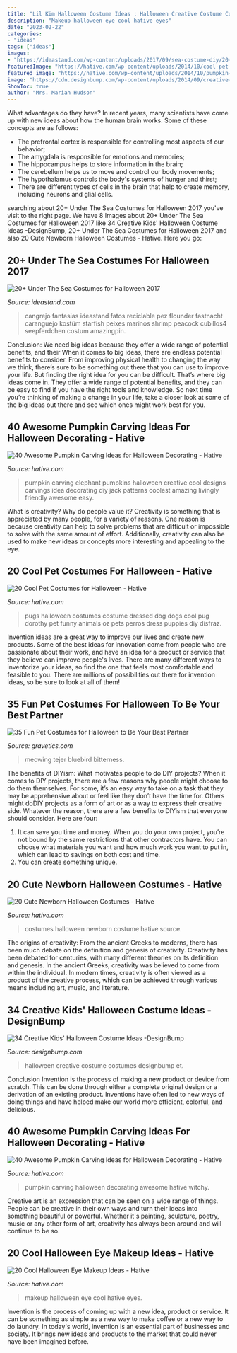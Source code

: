 ```yaml
---
title: "Lil Kim Halloween Costume Ideas : Halloween Creative Costume Costumes Designbump Et"
description: "Makeup halloween eye cool hative eyes"
date: "2023-02-22"
categories:
- "ideas"
tags: ["ideas"]
images:
- "https://ideastand.com/wp-content/uploads/2017/09/sea-costume-diy/20-under-the-sea-costumes-costume-diy.jpg"
featuredImage: "https://hative.com/wp-content/uploads/2014/10/cool-pet-costumes/8-cool-pet-costumes.jpg"
featured_image: "https://hative.com/wp-content/uploads/2014/10/pumpkin-carving-ideas/25-elephant-pumpkin.jpg"
image: "https://cdn.designbump.com/wp-content/uploads/2014/09/creative-halloween-costumes-009.jpg"
ShowToc: true
author: "Mrs. Mariah Hudson"
---
```



What advantages do they have?
In recent years, many scientists have come up with new ideas about how the human brain works. Some of these concepts are as follows: 
- The prefrontal cortex is responsible for controlling most aspects of our behavior; 
- The amygdala is responsible for emotions and memories; 
- The hippocampus helps to store information in the brain; 
- The cerebellum helps us to move and control our body movements; 
- The hypothalamus controls the body's systems of hunger and thirst; 
- There are different types of cells in the brain that help to create memory, including neurons and glial cells.

	

		
searching about 20+ Under The Sea Costumes for Halloween 2017 you've visit to the right page. We have 8 Images about 20+ Under The Sea Costumes for Halloween 2017 like 34 Creative Kids&#039; Halloween Costume Ideas -DesignBump, 20+ Under The Sea Costumes for Halloween 2017 and also 20 Cute Newborn Halloween Costumes - Hative. Here you go:
		
    
## 20+ Under The Sea Costumes For Halloween 2017

<img loading=lazy src="https://ideastand.com/wp-content/uploads/2017/09/sea-costume-diy/20-under-the-sea-costumes-costume-diy.jpg" onerror="this.onerror=null;this.src='https://tse3.mm.bing.net/th?id=OIP.HjtZHAVHNzSW72UB1LX2iAHaNd&amp;pid=15.1';" alt="20+ Under The Sea Costumes for Halloween 2017">

_Source: ideastand.com_

>cangrejo fantasias ideastand fatos reciclable pez flounder fastnacht caranguejo kostüm starfish peixes marinos shrimp peacock cubillos4 seepferdchen costum amazingpin. 

	

Conclusion: We need big ideas because they offer a wide range of potential benefits, and their
When it comes to big ideas, there are endless potential benefits to consider. From improving physical health to changing the way we think, there’s sure to be something out there that you can use to improve your life. But finding the right idea for you can be difficult. That’s where big ideas come in. They offer a wide range of potential benefits, and they can be easy to find if you have the right tools and knowledge. So next time you’re thinking of making a change in your life, take a closer look at some of the big ideas out there and see which ones might work best for you.

    
## 40 Awesome Pumpkin Carving Ideas For Halloween Decorating - Hative

<img loading=lazy src="https://hative.com/wp-content/uploads/2014/10/pumpkin-carving-ideas/25-elephant-pumpkin.jpg" onerror="this.onerror=null;this.src='https://tse2.mm.bing.net/th?id=OIP.ckNgBTfrVTNPfZ8VyDiHAQHaIh&amp;pid=15.1';" alt="40 Awesome Pumpkin Carving Ideas for Halloween Decorating - Hative">

_Source: hative.com_

>pumpkin carving elephant pumpkins halloween creative cool designs carvings idea decorating diy jack patterns coolest amazing livingly friendly awesome easy. 

	

What is creativity? Why do people value it?
Creativity is something that is appreciated by many people, for a variety of reasons. One reason is because creativity can help to solve problems that are difficult or impossible to solve with the same amount of effort. Additionally, creativity can also be used to make new ideas or concepts more interesting and appealing to the eye.

    
## 20 Cool Pet Costumes For Halloween - Hative

<img loading=lazy src="https://hative.com/wp-content/uploads/2014/10/cool-pet-costumes/8-cool-pet-costumes.jpg" onerror="this.onerror=null;this.src='https://tse3.mm.bing.net/th?id=OIP.jHYp8xgudz15zrpFUzLADAHaKD&amp;pid=15.1';" alt="20 Cool Pet Costumes for Halloween - Hative">

_Source: hative.com_

>pugs halloween costumes costume dressed dog dogs cool pug dorothy pet funny animals oz pets perros dress puppies diy disfraz. 

	

Invention ideas are a great way to improve our lives and create new products. Some of the best ideas for innovation come from people who are passionate about their work, and have an idea for a product or service that they believe can improve people's lives. There are many different ways to inventorize your ideas, so find the one that feels most comfortable and feasible to you. There are millions of possibilities out there for invention ideas, so be sure to look at all of them!

    
## 35 Fun Pet Costumes For Halloween To Be Your Best Partner

<img loading=lazy src="https://www.gravetics.com/wp-content/uploads/2017/08/Cuttest-Halloween-Cat-Dress.jpg" onerror="this.onerror=null;this.src='https://tse3.mm.bing.net/th?id=OIP.k0e8I6taCW0Ul5Vad4FC-AHaKl&amp;pid=15.1';" alt="35 Fun Pet Costumes for Halloween to Be Your Best Partner">

_Source: gravetics.com_

>meowing tejer bluebird bitterness. 

	

The benefits of DIYism: What motivates people to do DIY projects?
When it comes to DIY projects, there are a few reasons why people might choose to do them themselves. For some, it’s an easy way to take on a task that they may be apprehensive about or feel like they don’t have the time for. Others might doDIY projects as a form of art or as a way to express their creative side. Whatever the reason, there are a few benefits to DIYism that everyone should consider. Here are four: 
1) It can save you time and money. When you do your own project, you’re not bound by the same restrictions that other contractors have. You can choose what materials you want and how much work you want to put in, which can lead to savings on both cost and time. 
2) You can create something unique.

    
## 20 Cute Newborn Halloween Costumes - Hative

<img loading=lazy src="https://hative.com/wp-content/uploads/2014/10/newborn-halloween-costumes/14-newborn-halloween-costume-ideas.jpg" onerror="this.onerror=null;this.src='https://tse3.mm.bing.net/th?id=OIP.Xym6fo8dOAf44-xF5ImMtQHaKX&amp;pid=15.1';" alt="20 Cute Newborn Halloween Costumes - Hative">

_Source: hative.com_

>costumes halloween newborn costume hative source. 

	

The origins of creativity: From the ancient Greeks to moderns, there has been much debate on the definition and genesis of creativity.
Creativity has been debated for centuries, with many different theories on its definition and genesis. In the ancient Greeks, creativity was believed to come from within the individual. In modern times, creativity is often viewed as a product of the creative process, which can be achieved through various means including art, music, and literature.

    
## 34 Creative Kids&#039; Halloween Costume Ideas -DesignBump

<img loading=lazy src="https://cdn.designbump.com/wp-content/uploads/2014/09/creative-halloween-costumes-009.jpg" onerror="this.onerror=null;this.src='https://tse1.mm.bing.net/th?id=OIP.brACNpj56kWbybwqAVcddwHaKG&amp;pid=15.1';" alt="34 Creative Kids&#039; Halloween Costume Ideas -DesignBump">

_Source: designbump.com_

>halloween creative costume costumes designbump et. 

	

Conclusion
Invention is the process of making a new product or device from scratch. This can be done through either a complete original design or a derivation of an existing product. Inventions have often led to new ways of doing things and have helped make our world more efficient, colorful, and delicious.

    
## 40 Awesome Pumpkin Carving Ideas For Halloween Decorating - Hative

<img loading=lazy src="https://hative.com/wp-content/uploads/2014/10/pumpkin-carving-ideas/35-witchy-pumpkin.jpg" onerror="this.onerror=null;this.src='https://tse2.mm.bing.net/th?id=OIP.vrybA9y7Szo8uwcaukIHDwHaJ6&amp;pid=15.1';" alt="40 Awesome Pumpkin Carving Ideas for Halloween Decorating - Hative">

_Source: hative.com_

>pumpkin carving halloween decorating awesome hative witchy. 

	

Creative art is an expression that can be seen on a wide range of things. People can be creative in their own ways and turn their ideas into something beautiful or powerful. Whether it's painting, sculpture, poetry, music or any other form of art, creativity has always been around and will continue to be so.

    
## 20 Cool Halloween Eye Makeup Ideas - Hative

<img loading=lazy src="https://hative.com/wp-content/uploads/2014/10/halloween-eye-makeup/9-halloween-eye-makeup-ideas.jpg" onerror="this.onerror=null;this.src='https://tse4.mm.bing.net/th?id=OIP.egBEcGOVwpl3WjWluc82QwHaK8&amp;pid=15.1';" alt="20 Cool Halloween Eye Makeup Ideas - Hative">

_Source: hative.com_

>makeup halloween eye cool hative eyes. 

	

Invention is the process of coming up with a new idea, product or service. It can be something as simple as a new way to make coffee or a new way to do laundry. In today's world, invention is an essential part of businesses and society. It brings new ideas and products to the market that could never have been imagined before.

